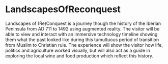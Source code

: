 # LandscapesOfReconquest

Landscapes of (Re)Conquest is a journey though the history of the Iberian Peninsula from AD 711 to 1492 using augmented reality. The visitor will be able to view and interact with an immersive technology timeline showing them what the past looked like during this tumultuous period of transition from Muslim to Christian rule. The experience will show the visitor how life, politics and agriculture worked visually, but will also act as a guide in exploring the local wine and food production which reflect this history.
